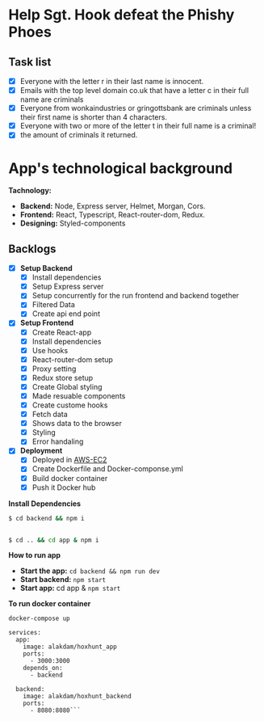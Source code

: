 # Help Sgt. Hook defeat the Phishy Phoes

## Task list

- [x] Everyone with the letter r in their last name is innocent.
- [x] Emails with the top level domain co.uk that have a letter c in their full name are criminals
- [x] Everyone from wonkaindustries or gringottsbank are criminals unless their first name is shorter than 4 characters.
- [x] Everyone with two or more of the letter t in their full name is a criminal!
- [x] the amount of criminals it returned.

# App's technological background

**Tachnology:**

- **Backend:** Node, Express server, Helmet, Morgan, Cors.
- **Frontend:** React, Typescript, React-router-dom, Redux.
- **Designing:** Styled-components

## Backlogs

- [x] **Setup Backend**
  - [x] Install dependencies
  - [x] Setup Express server
  - [x] Setup concurrently for the run frontend and backend together
  - [x] Filtered Data
  - [x] Create api end point

- [x] **Setup Frontend**
  - [x] Create React-app
  - [x] Install dependencies
  - [x] Use hooks
  - [x] React-router-dom setup
  - [x] Proxy setting
  - [x] Redux store setup
  - [x] Create Global styling
  - [x] Made resuable components
  - [x] Create custome hooks
  - [x] Fetch data
  - [x] Shows data to the browser
  - [x] Styling
  - [x] Error handaling

- [x] **Deployment**
  - [x] Deployed in [AWS-EC2](http://3.82.229.173/)
  - [x] Create Dockerfile and Docker-componse.yml
  - [x] Build docker container
  - [x] Push it Docker hub

**Install Dependencies**

```sh
$ cd backend && npm i


$ cd .. && cd app & npm i

```

**How to run app**

- **Start the app:** `cd backend && npm run dev`
- **Start backend:** `npm start`
- **Start app:** cd app & `npm start`

**To run docker container**

`docker-compose up`

```version: "3"
services:
  app:
    image: alakdam/hoxhunt_app
    ports:
      - 3000:3000
    depends_on:
      - backend

  backend:
    image: alakdam/hoxhunt_backend
    ports:
      - 8080:8080```
